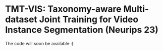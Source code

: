 # TMT-VIS: Taxonomy-aware Multi-dataset Joint Training for Video Instance Segmentation (Neurips 23)
The code will soon be available :)
